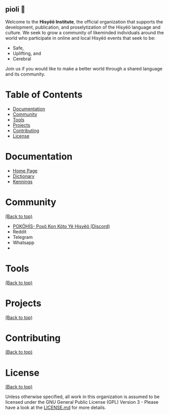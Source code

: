 ## pioli 👋

Welcome to the **Hisyëö Institute**, the official organization that supports the development, publication, and proselytization of the Hisyëö language and culture. We seek to grow a community of likeminded individuals around the world who participate in online and local Hisyëö events that seek to be:

- Safe,
- Uplifting, and
- Cerebral

Join us if you would like to make a better world through a shared language and its community.

# Table of Contents

- [Documentation](#documentation)
- [Community](#community)
- [Tools](#tools)
- [Projects](#projects)
- [Contributing](#contributing)
- [License](#license)

# Documentation

- [Home Page](https://hisyeo.github.io)
- [Dictionary](https://www.appsheet.com/start/b51571b2-bba5-4b6e-9055-207a8d59ad4e)
- [Kennings](https://hisyeo-kennings.glitch.me/)

# Community

[(Back to top)](#table-of-contents)

- [POKÖHİS- Poxö Kon Köto Yë Hisyëö (Discord)](https://discord.gg/48mUPRan9G)
- Reddit
- Telegram
- Whatsapp
- 

# Tools

[(Back to top)](#table-of-contents)

# Projects

[(Back to top)](#table-of-contents)

# Contributing

[(Back to top)](#table-of-contents)

# License

[(Back to top)](#table-of-contents)

Unless otherwise specified, all work in this organization is assumed to be licensed under the GNU General Public License (GPL) Version 3 - Please have a look at the [LICENSE.md](LICENSE.md) for more details.
